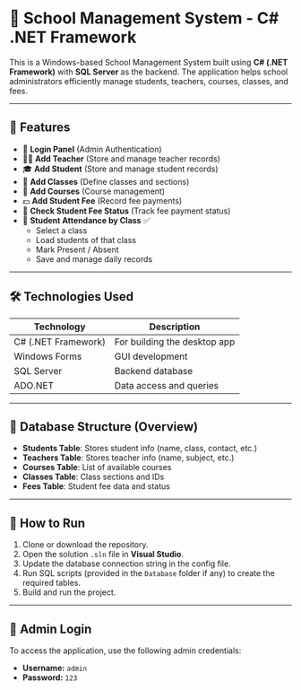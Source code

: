 # 🏫 School Management System - C# .NET Framework

This is a Windows-based School Management System built using **C# (.NET Framework)** with **SQL Server** as the backend. The application helps school administrators efficiently manage students, teachers, courses, classes, and fees.

---

## 📌 Features

- 🔐 **Login Panel** (Admin Authentication)
- 👨‍🏫 **Add Teacher** (Store and manage teacher records)
- 🎓 **Add Student** (Store and manage student records)
- 🏫 **Add Classes** (Define classes and sections)
- 📘 **Add Courses** (Course management)
- 💵 **Add Student Fee** (Record fee payments)
- 📄 **Check Student Fee Status** (Track fee payment status)
- 📅 **Student Attendance by Class** ✅
  - Select a class
  - Load students of that class
  - Mark Present / Absent
  - Save and manage daily records

---

## 🛠️ Technologies Used

| Technology         | Description                  |
|--------------------|------------------------------|
| C# (.NET Framework) | For building the desktop app |
| Windows Forms       | GUI development              |
| SQL Server          | Backend database             |
| ADO.NET             | Data access and queries      |

---

## 📂 Database Structure (Overview)

- **Students Table**: Stores student info (name, class, contact, etc.)
- **Teachers Table**: Stores teacher info (name, subject, etc.)
- **Courses Table**: List of available courses
- **Classes Table**: Class sections and IDs
- **Fees Table**: Student fee data and status

---

## 🚀 How to Run

1. Clone or download the repository.
2. Open the solution `.sln` file in **Visual Studio**.
3. Update the database connection string in the config file.
4. Run SQL scripts (provided in the `Database` folder if any) to create the required tables.
5. Build and run the project.

---

## 🔐 Admin Login

To access the application, use the following admin credentials:

- **Username:** `admin`
- **Password:** `123`
